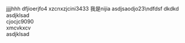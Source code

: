 jjjjhhh
dfjioerjfo4
xzcnxzjcini3433
我是nijia
asdjsaodjo23\ndfdsf
dkdkd<br />asdjklsad<br />cjocjc9090<br />xmcvkxcv<br />asdjklsad